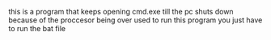 this is a program that keeps opening cmd.exe till the pc shuts down because of the proccesor being over used
to run this program you just have to run the bat file
